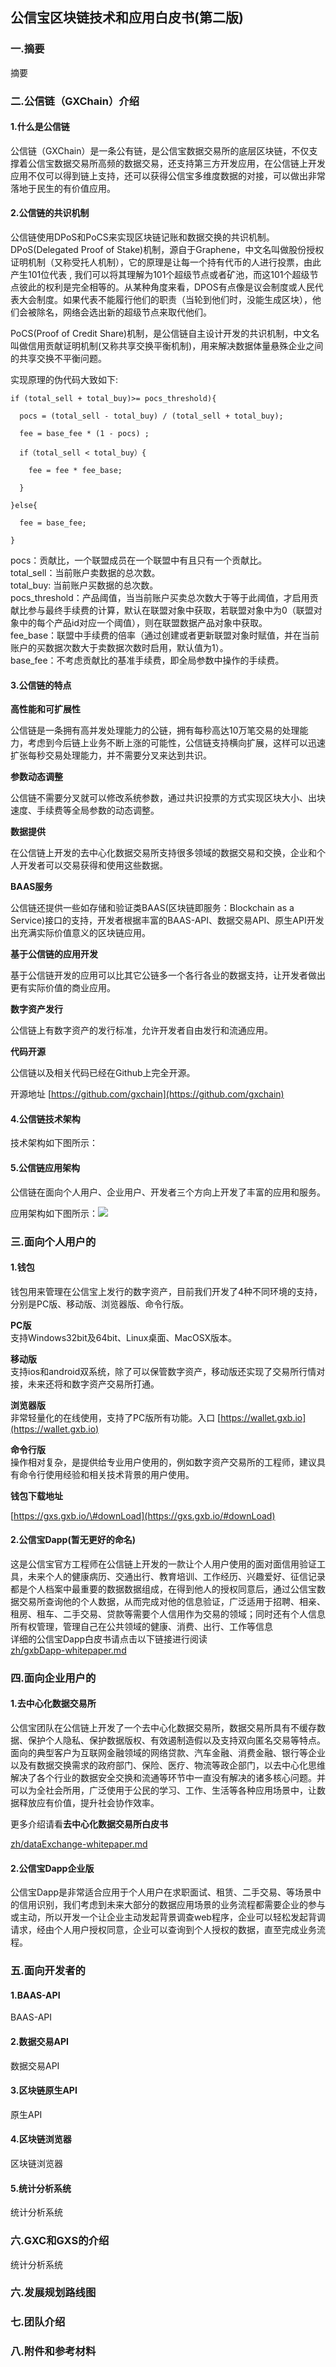 ## **公信宝区块链技术和应用白皮书\(第二版\)**

### **一.摘要**

摘要

### **二.公信链（GXChain）介绍**

#### **1.什么是公信链**

公信链（GXChain）是一条公有链，是公信宝数据交易所的底层区块链，不仅支撑着公信宝数据交易所高频的数据交易，还支持第三方开发应用，在公信链上开发应用不仅可以得到链上支持，还可以获得公信宝多维度数据的对接，可以做出非常落地于民生的有价值应用。

#### **2.公信链的共识机制**

公信链使用DPoS和PoCS来实现区块链记账和数据交换的共识机制。  
DPoS\(Delegated Proof of Stake\)机制，源自于Graphene，中文名叫做股份授权证明机制（又称受托人机制），它的原理是让每一个持有代币的人进行投票，由此产生101位代表 , 我们可以将其理解为101个超级节点或者矿池，而这101个超级节点彼此的权利是完全相等的。从某种角度来看，DPOS有点像是议会制度或人民代表大会制度。如果代表不能履行他们的职责（当轮到他们时，没能生成区块），他们会被除名，网络会选出新的超级节点来取代他们。

PoCS\(Proof of Credit Share\)机制，是公信链自主设计开发的共识机制，中文名叫做信用贡献证明机制\(又称共享交换平衡机制\)，⽤来解决数据体量悬殊企业之间的共享交换不平衡问题。

实现原理的伪代码大致如下:

```
if (total_sell + total_buy)>= pocs_threshold){ 

  pocs = (total_sell - total_buy) / (total_sell + total_buy);

  fee = base_fee * (1 - pocs) ; 

  if（total_sell < total_buy）{ 

    fee = fee * fee_base; 

  }

}else{

  fee = base_fee;

}
```

pocs：贡献比，一个联盟成员在一个联盟中有且只有一个贡献比。  
total\_sell：当前账户卖数据的总次数。  
total\_buy: 当前账户买数据的总次数。  
pocs\_threshold：产品阈值，当当前账户买卖总次数大于等于此阈值，才启用贡献比参与最终手续费的计算，默认在联盟对象中获取，若联盟对象中为0（联盟对象中的每个产品id对应一个阈值），则在联盟数据产品对象中获取。  
fee\_base：联盟中手续费的倍率（通过创建或者更新联盟对象时赋值，并在当前账户的买数据次数大于卖数据次数时启用，默认值为1）。  
base\_fee：不考虑贡献比的基准手续费，即全局参数中操作的手续费。

#### **3.公信链的特点**

**高性能和可扩展性**

公信链是一条拥有高并发处理能力的公链，拥有每秒高达10万笔交易的处理能力，考虑到今后链上业务不断上涨的可能性，公信链支持横向扩展，这样可以迅速扩张每秒交易处理能力，并不需要分叉来达到共识。

**参数动态调整**

公信链不需要分叉就可以修改系统参数，通过共识投票的方式实现区块大小、出块速度、手续费等全局参数的动态调整。

**数据提供**

在公信链上开发的去中心化数据交易所支持很多领域的数据交易和交换，企业和个人开发者可以交易获得和使用这些数据。

**BAAS服务**

公信链还提供一些如存储和验证类BAAS\(区块链即服务：Blockchain as a Service\)接口的支持，开发者根据丰富的BAAS-API、数据交易API、原生API开发出充满实际价值意义的区块链应用。

**基于公信链的应用开发**

基于公信链开发的应用可以比其它公链多一个各行各业的数据支持，让开发者做出更有实际价值的商业应用。

**数字资产发行**

公信链上有数字资产的发行标准，允许开发者自由发行和流通应用。

**代码开源**

公信链以及相关代码已经在Github上完全开源。

开源地址 [https://github.com/gxchain](https://github.com/gxchain)

#### **4.公信链技术架构**

技术架构如下图所示：

#### **5.公信链应用架构**

公信链在面向个人用户、企业用户、开发者三个方向上开发了丰富的应用和服务。

应用架构如下图所示：![](/assets/AA2.png)

### **三.面向个人用户的**

#### 1.**钱包**

钱包用来管理在公信宝上发行的数字资产，目前我们开发了4种不同环境的支持，分别是PC版、移动版、浏览器版、命令行版。

**PC版**  
支持Windows32bit及64bit、Linux桌面、MacOSX版本。

**移动版**  
支持ios和android双系统，除了可以保管数字资产，移动版还实现了交易所行情对接，未来还将和数字资产交易所打通。

**浏览器版**  
非常轻量化的在线使用，支持了PC版所有功能。入口 [https://wallet.gxb.io](https://wallet.gxb.io)

**命令行版**  
操作相对复杂，是提供给专业用户使用的，例如数字资产交易所的工程师，建议具有命令行使用经验和相关技术背景的用户使用。

**钱包下载地址**

[https://gxs.gxb.io/\#downLoad](https://gxs.gxb.io/#downLoad)

#### 2.**公信宝Dapp\(暂无更好的命名\)**

这是公信宝官方工程师在公信链上开发的一款让个人用户使用的面对面信用验证工具，未来个人的健康病历、交通出行、教育培训、工作经历、兴趣爱好、征信记录都是个人档案中最重要的数据数据组成，在得到他人的授权同意后，通过公信宝数据交易所查询他的个人数据，从而完成对他的信息验证，广泛适用于招聘、相亲、租房、租车、二手交易、贷款等需要个人信用作为交易的领域；同时还有个人信息所有权管理，管理自己在公共领域的健康、消费、出行、工作等信息  
详细的公信宝Dapp白皮书请点击以下链接进行阅读  
[zh/gxbDapp-whitepaper.md](/zh/gxbDapp-whitepaper.md "公信宝Dapp白皮书")

### **四.面向企业用户的**

#### 1.**去中心化数据交易所**

公信宝团队在公信链上开发了一个去中心化数据交易所，数据交易所具有不缓存数据、保护个人隐私、保护数据版权、有效遏制造假以及支持双向匿名交易等特点。面向的典型客户为互联网金融领域的网络贷款、汽车金融、消费金融、银行等企业以及有数据交换需求的政府部门、保险、医疗、物流等政企部门，以去中心化思维解决了各个行业的数据安全交换和流通等环节中一直没有解决的诸多核心问题。并可以为全社会所用，广泛使用于公民的学习、工作、生活等各种应用场景中，让数据释放应有价值，提升社会协作效率。

更多介绍请看**去中心化数据交易所白皮书**

[zh/dataExchange-whitepaper.md](/zh/dataExchange-whitepaper.md "去中心化数据交易所白皮书")

#### 2.**公信宝Dapp企业版**

公信宝Dapp是非常适合应用于个人用户在求职面试、租赁、二手交易、等场景中的信用识别，我们考虑到未来大部分的数据应用场景的业务流程都需要企业的参与或主动，所以开发一个让企业主动发起背景调查web程序，企业可以轻松发起背调请求，经由个人用户授权同意，企业可以查询到个人授权的数据，直至完成业务流程。


### **五.面向开发者的**

#### 1.**BAAS-API**

BAAS-API

#### 2.**数据交易API**

数据交易API

#### 3.**区块链原生API**

原生API

#### 4.**区块链浏览器**

区块链浏览器

#### 5.**统计分析系统**

统计分析系统

### 六.GXC和GXS的介绍

统计分析系统

### 六.发展规划路线图


### 七.团队介绍


### 八.附件和参考材料



